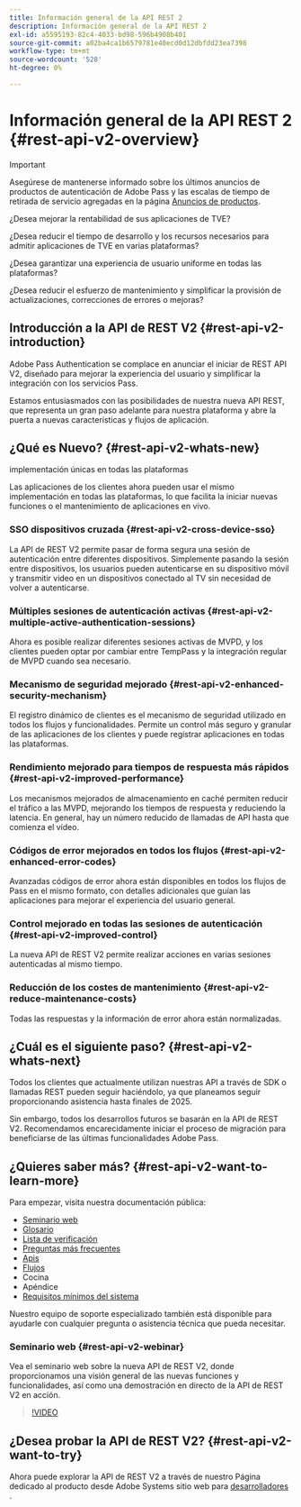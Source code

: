 ```yaml
---
title: Información general de la API REST 2
description: Información general de la API REST 2
exl-id: a5595193-82c4-4033-bd98-596b4908b401
source-git-commit: a02ba4ca1b6579781e40ecd0d12dbfdd23ea7398
workflow-type: tm+mt
source-wordcount: '528'
ht-degree: 0%

---
```


# Información general de la API REST 2 {#rest-api-v2-overview}

>[!IMPORTANT]
>
> Asegúrese de mantenerse informado sobre los últimos anuncios de productos de autenticación de Adobe Pass y las escalas de tiempo de retirada de servicio agregadas en la página [Anuncios de productos](/help/authentication/product-announcements.md).

¿Desea mejorar la rentabilidad de sus aplicaciones de TVE?

¿Desea reducir el tiempo de desarrollo y los recursos necesarios para admitir aplicaciones de TVE en varias plataformas?

¿Desea garantizar una experiencia de usuario uniforme en todas las plataformas?

¿Desea reducir el esfuerzo de mantenimiento y simplificar la provisión de actualizaciones, correcciones de errores o mejoras?

## Introducción a la API de REST V2 {#rest-api-v2-introduction}

Adobe Pass Authentication se complace en anunciar el iniciar de REST API V2, diseñado para mejorar la experiencia del usuario y simplificar la integración con los servicios Pass.

Estamos entusiasmados con las posibilidades de nuestra nueva API REST, que representa un gran paso adelante para nuestra plataforma y abre la puerta a nuevas características y flujos de aplicación.

## ¿Qué es Nuevo? {#rest-api-v2-whats-new}

implementación únicas en todas las plataformas

Las aplicaciones de los clientes ahora pueden usar el mismo implementación en todas las plataformas, lo que facilita la iniciar nuevas funciones o el mantenimiento de aplicaciones en vivo.

### SSO dispositivos cruzada {#rest-api-v2-cross-device-sso}

La API de REST V2 permite pasar de forma segura una sesión de autenticación entre diferentes dispositivos. Simplemente pasando la sesión entre dispositivos, los usuarios pueden autenticarse en su dispositivo móvil y transmitir video en un dispositivos conectado al TV sin necesidad de volver a autenticarse.

### Múltiples sesiones de autenticación activas {#rest-api-v2-multiple-active-authentication-sessions}

Ahora es posible realizar diferentes sesiones activas de MVPD, y los clientes pueden optar por cambiar entre TempPass y la integración regular de MVPD cuando sea necesario.

### Mecanismo de seguridad mejorado {#rest-api-v2-enhanced-security-mechanism}

El registro dinámico de clientes es el mecanismo de seguridad utilizado en todos los flujos y funcionalidades. Permite un control más seguro y granular de las aplicaciones de los clientes y puede registrar aplicaciones en todas las plataformas.

### Rendimiento mejorado para tiempos de respuesta más rápidos {#rest-api-v2-improved-performance}

Los mecanismos mejorados de almacenamiento en caché permiten reducir el tráfico a las MVPD, mejorando los tiempos de respuesta y reduciendo la latencia. En general, hay un número reducido de llamadas de API hasta que comienza el vídeo.

### Códigos de error mejorados en todos los flujos {#rest-api-v2-enhanced-error-codes}

Avanzadas códigos de error ahora están disponibles en todos los flujos de Pass en el mismo formato, con detalles adicionales que guían las aplicaciones para mejorar el experiencia del usuario general.

### Control mejorado en todas las sesiones de autenticación {#rest-api-v2-improved-control}

La nueva API de REST V2 permite realizar acciones en varias sesiones autenticadas al mismo tiempo.

### Reducción de los costes de mantenimiento {#rest-api-v2-reduce-maintenance-costs}

Todas las respuestas y la información de error ahora están normalizadas.

## ¿Cuál es el siguiente paso? {#rest-api-v2-whats-next}

Todos los clientes que actualmente utilizan nuestras API a través de SDK o llamadas REST pueden seguir haciéndolo, ya que planeamos seguir proporcionando asistencia hasta finales de 2025.

Sin embargo, todos los desarrollos futuros se basarán en la API de REST V2. Recomendamos encarecidamente iniciar el proceso de migración para beneficiarse de las últimas funcionalidades Adobe Pass.

## ¿Quieres saber más? {#rest-api-v2-want-to-learn-more}

Para empezar, visita nuestra documentación pública:

- [Seminario web](#rest-api-v2-webinar)
- [Glosario](rest-api-v2-glossary.md)
- [Lista de verificación](rest-api-v2-checklist.md)
- [Preguntas más frecuentes](rest-api-v2-faqs.md)
- [Apis](apis/rest-api-v2-apis-overview.md)
- [Flujos](flows/rest-api-v2-flows-overview.md)
- Cocina
- Apéndice
- [Requisitos mínimos del sistema](/help/authentication/integration-guide-programmers/minimum-system-requirements.md)

Nuestro equipo de soporte especializado también está disponible para ayudarle con cualquier pregunta o asistencia técnica que pueda necesitar.

### Seminario web {#rest-api-v2-webinar}

Vea el seminario web sobre la nueva API de REST V2, donde proporcionamos una visión general de las nuevas funciones y funcionalidades, así como una demostración en directo de la API de REST V2 en acción.

>[!VIDEO](https://video.tv.adobe.com/v/3457461/?quality=12&learn=on)

## ¿Desea probar la API de REST V2? {#rest-api-v2-want-to-try}

Ahora puede explorar la API de REST V2 a través de nuestro Página dedicado al producto desde Adobe Systems sitio web para [desarrolladores](https://developer.adobe.com/adobe-pass/) .
